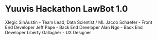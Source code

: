 # Yuuvis Hackathon LawBot 1.0




Xlegic SinAustin - Team Lead, Data Scientist / ML 
Jacob Schaefer - Front End Developer 
Jeff Pape - Back End Developer 
Alan Ngo - Back End Developer 
Liberty Gallagher - UX Designer 
